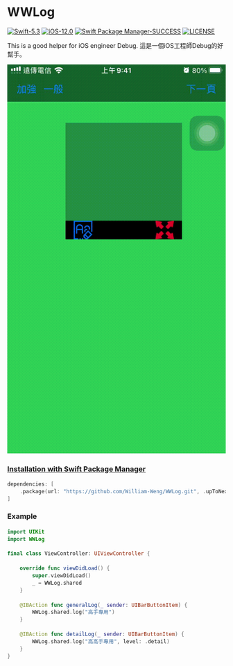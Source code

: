 # WWLog
[![Swift-5.3](https://img.shields.io/badge/Swift-5.3-orange.svg?style=flat)](https://developer.apple.com/swift/) [![iOS-12.0](https://img.shields.io/badge/iOS-12.0-pink.svg?style=flat)](https://developer.apple.com/swift/) [![Swift Package Manager-SUCCESS](https://img.shields.io/badge/Swift_Package_Manager-SUCCESS-blue.svg?style=flat)](https://developer.apple.com/swift/) [![LICENSE](https://img.shields.io/badge/LICENSE-MIT-yellow.svg?style=flat)](https://developer.apple.com/swift/)

This is a good helper for iOS engineer Debug.
這是一個iOS工程師Debug的好幫手。

![](Example.gif)

### [Installation with Swift Package Manager](https://medium.com/彼得潘的-swift-ios-app-開發問題解答集/使用-spm-安裝第三方套件-xcode-11-新功能-2c4ffcf85b4b)
```swift
dependencies: [
    .package(url: "https://github.com/William-Weng/WWLog.git", .upToNextMajor(from: "1.0.0"))
]
```

### Example
```swift
import UIKit
import WWLog

final class ViewController: UIViewController {

    override func viewDidLoad() {
        super.viewDidLoad()
        _ = WWLog.shared
    }
    
    @IBAction func generalLog(_ sender: UIBarButtonItem) {
        WWLog.shared.log("高手專用")
    }
    
    @IBAction func detailLog(_ sender: UIBarButtonItem) {
        WWLog.shared.log("高高手專用", level: .detail)
    }
}
```
